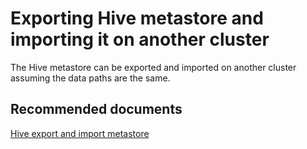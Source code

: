<properties
    pageTitle="Hive metastore import"
    description="Hive metastore import"
    service="microsoft.hdinsight"
    resource="clusters"
    authors="bharathsreenivas"
    authorAlias="v-anukar"
    displayOrder=""
    selfHelpType="generic"
    supportTopicIds="32629068"
    resourceTags=""
    productPesIds="15078"
    cloudEnvironments="public, MoonCake"
/>

# Exporting Hive metastore and importing it on another cluster

The Hive metastore can be exported and imported on another cluster assuming the data paths are the same.

## **Recommended documents**
[Hive export and import metastore](https://hdinsight.github.io/hive/hive-export-import-metastore.html)<br>

